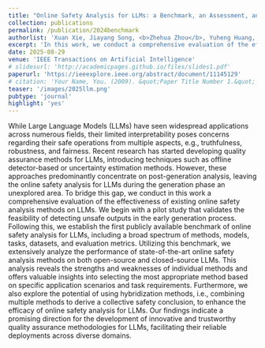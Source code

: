 ```yaml
---
title: "Online Safety Analysis for LLMs: a Benchmark, an Assessment, and a Path Forward"
collection: publications
permalink: /publication/2024benchmark
authorlist: 'Xuan Xie, Jiayang Song, <b>Zhehua Zhou</b>, Yuheng Huang, Da Song, Lei Ma'
excerpt: 'In this work, we conduct a comprehensive evaluation of the effectiveness of existing online safety analysis methods on LLMs.'
date: 2025-08-29
venue: 'IEEE Transactions on Artificial Intelligence'
# slidesurl: 'http://academicpages.github.io/files/slides1.pdf'
paperurl: 'https://ieeexplore.ieee.org/abstract/document/11145129'
# citation: 'Your Name, You. (2009). &quot;Paper Title Number 1.&quot; <i>Journal 1</i>. 1(1).'
teaser: '/images/2025llm.png'
pubtype: 'journal'
highlight: 'yes'
---
```


While Large Language Models (LLMs) have seen widespread applications across numerous fields, their limited interpretability poses concerns regarding their safe operations from multiple aspects, e.g., truthfulness, robustness, and fairness. Recent research has started developing quality assurance methods for LLMs, introducing techniques such as offline detector-based or uncertainty estimation methods. However, these approaches predominantly concentrate on post-generation analysis, leaving the online safety analysis for LLMs during the generation phase an unexplored area. To bridge this gap, we conduct in this work a comprehensive evaluation of the effectiveness of existing online safety analysis methods on LLMs. We begin with a pilot study that validates the feasibility of detecting unsafe outputs in the early generation process. Following this, we establish the first publicly available benchmark of online safety analysis for LLMs, including a broad spectrum of methods, models, tasks, datasets, and evaluation metrics. Utilizing this benchmark, we extensively analyze the performance of state-of-the-art online safety analysis methods on both open-source and closed-source LLMs. This analysis reveals the strengths and weaknesses of individual methods and offers valuable insights into selecting the most appropriate method based on specific application scenarios and task requirements. Furthermore, we also explore the potential of using hybridization methods, i.e., combining multiple methods to derive a collective safety conclusion, to enhance the efficacy of online safety analysis for LLMs. Our findings indicate a promising direction for the development of innovative and trustworthy quality assurance methodologies for LLMs, facilitating their reliable deployments across diverse domains. 